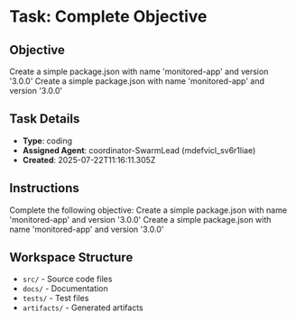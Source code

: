 # Task: Complete Objective

## Objective
Create a simple package.json with name 'monitored-app' and version '3.0.0' Create a simple package.json with name 'monitored-app' and version '3.0.0'

## Task Details
- **Type**: coding
- **Assigned Agent**: coordinator-SwarmLead (mdefvicl_sv6r1liae)
- **Created**: 2025-07-22T11:16:11.305Z

## Instructions
Complete the following objective: Create a simple package.json with name 'monitored-app' and version '3.0.0' Create a simple package.json with name 'monitored-app' and version '3.0.0'

## Workspace Structure
- `src/` - Source code files
- `docs/` - Documentation
- `tests/` - Test files
- `artifacts/` - Generated artifacts
